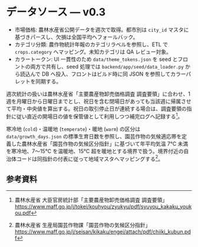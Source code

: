 # データソース — v0.3

- 市場価格: 農林水産省公開データを週次で取得。都市別は `city_id` マスタに基づきパースし、欠損は全国平均へフォールバック。
- カテゴリ分類: 農作物統計年報のカテゴリラベルを参照し、ETL で `crops.category` へマッピング。未知カテゴリは QA レビュー対象。
- カラートークン: UI 一貫性のため `data/theme_tokens.json` を seed とフロントの両方で共有し、seed 処理では `backend/app/seed/data_loader.py` から読込んで DB へ投入、フロントはビルド時に同 JSON を参照してカラーパレットを同期する。

週次統計の扱いは農林水産省「主要農産物卸売価格調査 調査要領」に合わせ、1 週を月曜日から日曜日までとし、祝日を含む閉場日があっても当該週に帰属させて平均・中央値を算出する。祝日の取引停止日が連続する場合は、調査要領の指針に従い直近の開場日の値を保管値として利用しつつ補完ログへ記録する[^maff-weekly]。

寒冷地 (`cold`)・温暖地 (`temperate`)・暖地 (`warm`) の区分は `data/growth_days.json` の標準生育日数を参照し、園芸作物の気候適応帯を定義した農林水産省「園芸作物の気候区分指針」に基づいて年平均気温 7℃ 未満を寒冷地、7〜15℃ を温暖地、15℃ 超を暖地とする境界で扱う。境界付近の自治体コードは同指針の付表に従って地域マスタへマッピングする[^maff-zoning]。

## 参考資料

[^maff-weekly]: 農林水産省 大臣官房統計部「主要農産物卸売価格調査 調査要領」<https://www.maff.go.jp/j/tokei/kouhyou/zyukyu/pdf/syuyou_kakaku_youkou.pdf>
[^maff-zoning]: 農林水産省 生産局園芸作物課「園芸作物の気候区分指針」<https://www.maff.go.jp/j/seisan/kikaku/engei/attach/pdf/chiiki_kubun.pdf>

